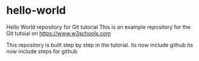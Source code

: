 # hello-world
Hello World repository for Git tutorial
This is an example repository for the Git tutoial on https://www.w3schools.com

This repository is built step by step in the tutorial.
its now include github
its now include steps for github
